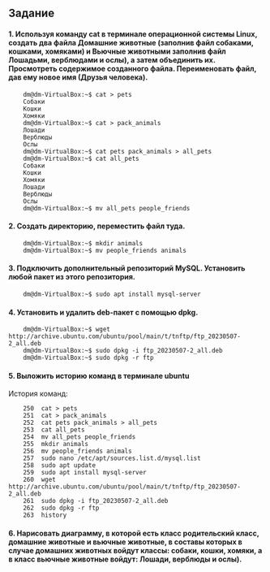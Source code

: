   ## Задание
#### 1. Используя команду cat в терминале операционной системы Linux, создать два файла Домашние животные (заполнив файл собаками, кошками, хомяками) и Вьючные животными заполнив файл Лошадьми, верблюдами и ослы), а затем объединить их. Просмотреть содержимое созданного файла. Переименовать файл, дав ему новое имя (Друзья человека).

        dm@dm-VirtualBox:~$ cat > pets
        Собаки 
        Кошки
        Хомяки
        dm@dm-VirtualBox:~$ cat > pack_animals
        Лошади
        Верблюды
        Ослы
        dm@dm-VirtualBox:~$ cat pets pack_animals > all_pets
        dm@dm-VirtualBox:~$ cat all_pets
        Собаки
        Кошки
        Хомяки
        Лошади
        Верблюды
        Ослы
        dm@dm-VirtualBox:~$ mv all_pets people_friends

#### 2. Создать директорию, переместить файл туда.

        dm@dm-VirtualBox:~$ mkdir animals
        dm@dm-VirtualBox:~$ mv people_friends animals

#### 3. Подключить дополнительный репозиторий MySQL. Установить любой пакет из этого репозитория.

        dm@dm-VirtualBox:~$ sudo apt install mysql-server

####  4. Установить и удалить deb-пакет с помощью dpkg.

        dm@dm-VirtualBox:~$ wget http://archive.ubuntu.com/ubuntu/pool/main/t/tnftp/ftp_20230507-2_all.deb
        dm@dm-VirtualBox:~$ sudo dpkg -i ftp_20230507-2_all.deb
        dm@dm-VirtualBox:~$ sudo dpkg -r ftp

#### 5. Выложить историю команд в терминале ubuntu

История команд:

        250  cat > pets
        251  cat > pack_animals
        252  cat pets pack_animals > all_pets
        253  cat all_pets
        254  mv all_pets people_friends
        255  mkdir animals
        256  mv people_friends animals
        257  sudo nano /etc/apt/sources.list.d/mysql.list
        258  sudo apt update
        259  sudo apt install mysql-server
        260  wget http://archive.ubuntu.com/ubuntu/pool/main/t/tnftp/ftp_20230507-2_all.deb
        261  sudo dpkg -i ftp_20230507-2_all.deb
        262  sudo dpkg -r ftp
        263  history

#### 6. Нарисовать диаграмму, в которой есть класс родительский класс, домашние животные и вьючные животные, в составы которых в случае домашних животных войдут классы: собаки, кошки, хомяки, а в класс вьючные животные войдут: Лошади, верблюды и ослы).

